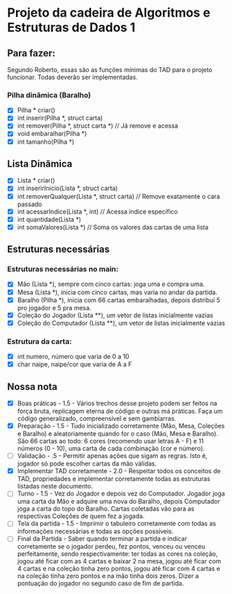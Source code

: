 # Projeto da cadeira de Algoritmos e Estruturas de Dados 1

## Para fazer:

Segundo Roberto, essas são as funções mínimas do TAD para o projeto funcionar. Todas deverão ser implementadas.

### Pilha dinâmica (Baralho)

- [x] Pilha * criar()
- [x] int inserir(Pilha *, struct carta)
- [x] int remover(Pilha *, struct carta *) // Já remove e acessa
- [x] void embaralhar(Pilha *) 
- [x] int tamanho(Pilha *) 

## Lista Dinâmica
- [x] Lista * criar()
- [x] int inserirInicio(Lista *, struct carta)
- [x] int removerQualquer(Lista *, struct carta) // Remove exatamente o cara passado
- [x] int acessarIndice(Lista *, int) // Acessa indice específico 
- [x] int quantidade(Lista *)
- [x] int somaValores(Lista *) // Soma os valores das cartas de uma lista

## Estruturas necessárias

### Estruturas necessárias no main:

- [x] Mão (Lista *), sempre com cinco cartas: joga uma e compra uma.
- [x] Mesa (Lista *), inicia com cinco cartas, mas varia no andar da partida.
- [x] Baralho (Pilha *), inicia com 66 cartas embaralhadas, depois distribui 5 pro jogador e 5 pra mesa.
- [x] Coleção do Jogador (Lista **), um vetor de listas inicialmente vazias
- [x] Coleção do Computador (Lista **), um vetor de listas inicialmente vazias

### Estrutura da carta:
- [x] int numero, número que varia de 0 a 10
- [x] char naipe, naipe/cor que varia de A a F

## Nossa nota
- [x] Boas práticas - 1.5 - Vários trechos desse projeto podem ser feitos na força bruta, replicagem eterna de código e outras má práticas. Faça um código generalizado, compreensível e sem gambiarras.
- [x] Preparação - 1.5 - Tudo inicializado corretamente (Mão, Mesa, Coleções e Baralho) e aleatoriamente quando for o caso (Mão, Mesa e Baralho). São 66 cartas ao todo: 6 cores (recomendo usar letras A - F) e 11 números (0 - 10), uma carta de cada combinação (cor e número).
- [ ] Validação - .5 - Permitir apenas ações que sigam as regras. Isto é, jogador só pode escolher cartas da mão válidas.
- [x] Implementar TAD corretamente - 2.0 - Respeitar todos os conceitos de TAD, propriedades e implementar corretamente todas as estruturas listadas neste documento.
- [ ] Turno - 1.5 - Vez do Jogador e depois vez do Computador. Jogador joga uma carta da Mão e adquire uma nova do Baralho, depois Computador joga a carta do topo do Baralho. Cartas coletadas vão para as respectivas Coleções de quem fez a jogada.
- [ ] Tela da partida - 1.5 - Imprimir o tabuleiro corretamente com todas as informações necessárias e todas as opções possíveis.
- [ ] Final da Partida - Saber quando terminar a partida e indicar corretamente se o jogador perdeu, fez pontos, venceu ou venceu perfeitamente, sendo respectivamente: ter todas as cores na coleção, jogou até ficar com as 4 cartas e baixar 2 na mesa, jogou até ficar com 4 cartas e na coleção tinha zero pontos, jogou até ficar com 4 cartas e na coleção tinha zero pontos e na mão tinha dois zeros. Dizer a pontuação do jogador no segundo caso de fim de partida.